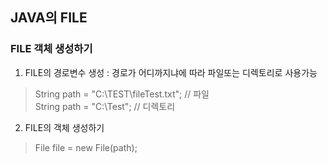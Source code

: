 
## JAVA의 FILE


### FILE 객체 생성하기 

1. FILE의 경로변수 생성 : 경로가 어디까지냐에 따라 파일또는 디렉토리로 사용가능

> String path = "C:\\TEST\\fileTest.txt";  // 파일  </br> 
> String path = "C:\\Test";  // 디렉토리

2. FILE의 객체 생성하기

> File file = new File(path);  



